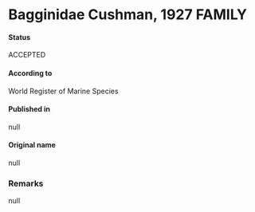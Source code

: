 Bagginidae Cushman, 1927 FAMILY
=======

#### Status
ACCEPTED

#### According to
World Register of Marine Species

#### Published in
null

#### Original name
null

### Remarks
null